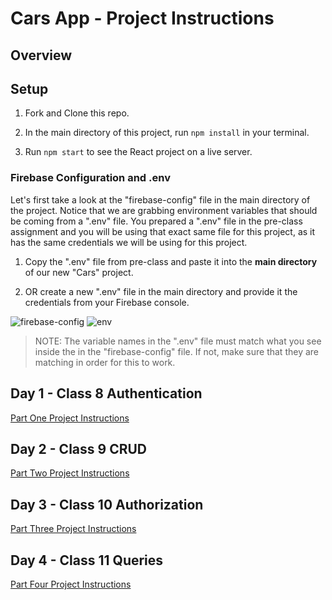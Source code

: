 
<!-- 
  IDEAS: Break down the course instructions into separate "md" files:
    1. Introduction/Project Overview and Setup/Installation
    2. Day 1 - Auth 
    3. Day 2 - Firestore
    4. Day 3 - Firestore Rules/Authorization
    5. Day 4 - ????
 -->
# Cars App - Project Instructions

## Overview

<!-- 
  TODO: Add an Overview 
  (What, Why, How? What will be the final outcome?) 
-->

## Setup

<!-- TODO: Fork and Clone Repo, npm install -->
1. Fork and Clone this repo.

2. In the main directory of this project, run `npm install` in your terminal.

3. Run `npm start` to see the React project on a live server.

### Firebase Configuration and .env

Let's first take a look at the "firebase-config" file in the main directory of the project. Notice that we are grabbing environment variables that should be coming from a ".env" file. You prepared a ".env" file in the pre-class assignment and you will be using that exact same file for this project, as it has the same credentials we will be using for this project. 

1. Copy the ".env" file from pre-class and paste it into the **main directory** of our new "Cars" project.

2. OR create a new ".env" file in the main directory and provide it the credentials from your Firebase console. 

![firebase-config](./img/firebase-config.png)
![env](./img/env.png)
>NOTE: The variable names in the ".env" file must match what you see inside the in the "firebase-config" file. If not, make sure that they are matching in order for this to work.


## Day 1 - Class 8 Authentication

[Part One Project Instructions ](./partOne.md)


## Day 2 - Class 9 CRUD 

[Part Two Project Instructions](./partTwo.md)


## Day 3 - Class 10 Authorization

[Part Three Project Instructions](./partThree.md)


## Day 4 - Class 11 Queries 

[Part Four Project Instructions](./partFour.md)
